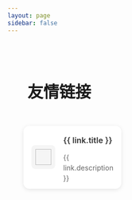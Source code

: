 ```yaml
--- 
layout: page
sidebar: false
---
```


<script setup lang="ts">
import { friendLinks } from '.vitepress/theme/untils/friendLinks'
</script>

<div class="friend-links-container">
    <h1 style="color: var(--vp-c-brand-2); font-size: 32px; font-weight: 600; padding-bottom: 26px;"><i class="fa-solid fa-link"></i>&nbsp;友情链接</h1>
    <div class="friend-links-grid">
        <a
        v-for="link in friendLinks"
        :key="link.title"
        :href="link.url"
        target="_blank"
        rel="noopener noreferrer"
        class="friend-link-card"
        >
        <div class="icon-wrapper">
            <img :src="link.icon" :alt="link.title" class="icon" />
        </div>
        <div class="text-wrapper">
            <h3 class="title">{{ link.title }}</h3>
            <p class="description">{{ link.description }}</p>
        </div>
        </a>
    </div>
    <Twikoo />
</div>


<style scoped>
.friend-links-container {
  max-width: 1200px;
  margin: 0 auto;
  padding: 2rem;
}

.friend-links-grid {
  display: grid;
  grid-template-columns: repeat(auto-fill, minmax(370px, 1fr));
  gap: 10px;
}

.friend-link-card {
  display: flex;
  align-items: center;
  padding: 16px;
  border-radius: 12px;
  background: white;
  box-shadow: 0 2px 8px rgba(0, 0, 0, 0.1);
  transition: all 0.3s ease;
  color: inherit;
  text-decoration: none;
  height: 95px;
}

.friend-link-card:hover {
  transform: translateY(-3px);
  box-shadow: 0 4px 12px rgba(0, 0, 0, 0.15);
}

.icon-wrapper {
  flex-shrink: 0;
  width: 48px;
  height: 48px;
  margin-right: 16px;
  border-radius: 8px;
  background: #f5f5f5;
  display: flex;
  align-items: center;
  justify-content: center;
}

.icon {
  width: 32px;
  height: 32px;
  object-fit: contain;
}

.text-wrapper {
  flex: 1;
  min-width: 0;
}

.title {
  font-size: 1rem;
  font-weight: 600;
  margin-bottom: 4px;
  color: #333;
  white-space: nowrap;
  overflow: hidden;
  text-overflow: ellipsis;
}

.description {
  font-size: 0.875rem;
  color: #666;
  line-height: 1.5;
  display: -webkit-box;
  -webkit-box-orient: vertical;
  overflow: hidden;
}

/* 暗色模式适配 */
.dark .friend-link-card {
  background: #1e1e1e;
  box-shadow: 0 2px 8px rgba(0, 0, 0, 0.3);
}

.dark .friend-link-card:hover {
  box-shadow: 0 4px 12px rgba(0, 0, 0, 0.4);
}

.dark .icon-wrapper {
  background: #2d2d2d;
}

.dark .title {
  color: #f0f0f0;
}

.dark .description {
  color: #aaa;
}

/* 响应式调整 */
@media (max-width: 1024px) {
  .friend-links-grid {
    grid-template-columns: repeat(3, 1fr);
  }
}

@media (max-width: 768px) {
  .friend-links-grid {
    grid-template-columns: repeat(2, 1fr);
  }
}

@media (max-width: 480px) {
  .friend-links-grid {
    grid-template-columns: 1fr;
  }
}
</style>
